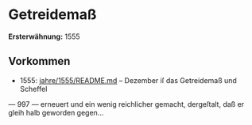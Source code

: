 # Getreidemaß

**Ersterwähnung:** 1555

## Vorkommen
- 1555: [jahre/1555/README.md](../jahre/1555/README.md) – Dezember iſ das Getreidemaß und Scheffel


— 997 —
erneuert und ein wenig reichlicher gemacht, dergeſtalt, daß
er gleih halb geworden gegen...
